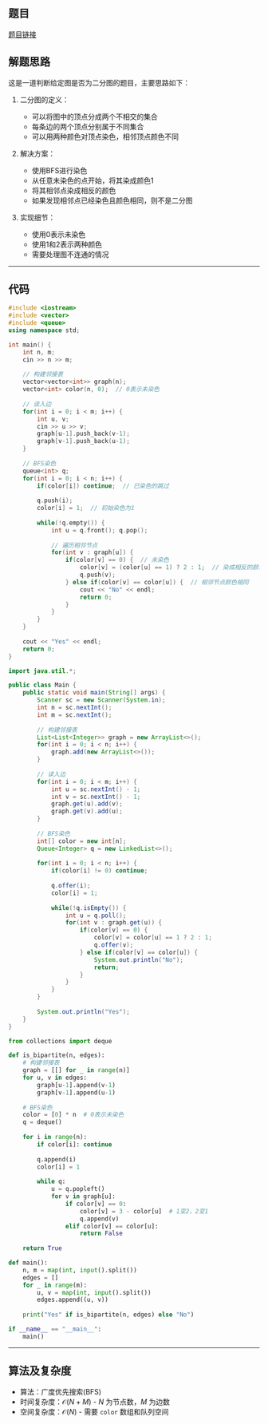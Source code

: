 ## 题目
[题目链接](https://www.nowcoder.com/practice/f4b8d0481c7b4278b9b406b636e3c7db?tpId=182&tqId=318603&sourceUrl=/exam/oj&channenl=wgithub&fromPut=wgithub)

## 解题思路

这是一道判断给定图是否为二分图的题目，主要思路如下：

1. 二分图的定义：
   - 可以将图中的顶点分成两个不相交的集合
   - 每条边的两个顶点分别属于不同集合
   - 可以用两种颜色对顶点染色，相邻顶点颜色不同

2. 解决方案：
   - 使用BFS进行染色
   - 从任意未染色的点开始，将其染成颜色1
   - 将其相邻点染成相反的颜色
   - 如果发现相邻点已经染色且颜色相同，则不是二分图

3. 实现细节：
   - 使用0表示未染色
   - 使用1和2表示两种颜色
   - 需要处理图不连通的情况

---

## 代码

```cpp []
#include <iostream>
#include <vector>
#include <queue>
using namespace std;

int main() {
    int n, m;
    cin >> n >> m;
    
    // 构建邻接表
    vector<vector<int>> graph(n);
    vector<int> color(n, 0);  // 0表示未染色
    
    // 读入边
    for(int i = 0; i < m; i++) {
        int u, v;
        cin >> u >> v;
        graph[u-1].push_back(v-1);
        graph[v-1].push_back(u-1);
    }
    
    // BFS染色
    queue<int> q;
    for(int i = 0; i < n; i++) {
        if(color[i]) continue;  // 已染色的跳过
        
        q.push(i);
        color[i] = 1;  // 初始染色为1
        
        while(!q.empty()) {
            int u = q.front(); q.pop();
            
            // 遍历相邻节点
            for(int v : graph[u]) {
                if(color[v] == 0) {  // 未染色
                    color[v] = (color[u] == 1) ? 2 : 1;  // 染成相反的颜色
                    q.push(v);
                } else if(color[v] == color[u]) {  // 相邻节点颜色相同
                    cout << "No" << endl;
                    return 0;
                }
            }
        }
    }
    
    cout << "Yes" << endl;
    return 0;
}
```

```java []
import java.util.*;

public class Main {
    public static void main(String[] args) {
        Scanner sc = new Scanner(System.in);
        int n = sc.nextInt();
        int m = sc.nextInt();
        
        // 构建邻接表
        List<List<Integer>> graph = new ArrayList<>();
        for(int i = 0; i < n; i++) {
            graph.add(new ArrayList<>());
        }
        
        // 读入边
        for(int i = 0; i < m; i++) {
            int u = sc.nextInt() - 1;
            int v = sc.nextInt() - 1;
            graph.get(u).add(v);
            graph.get(v).add(u);
        }
        
        // BFS染色
        int[] color = new int[n];
        Queue<Integer> q = new LinkedList<>();
        
        for(int i = 0; i < n; i++) {
            if(color[i] != 0) continue;
            
            q.offer(i);
            color[i] = 1;
            
            while(!q.isEmpty()) {
                int u = q.poll();
                for(int v : graph.get(u)) {
                    if(color[v] == 0) {
                        color[v] = color[u] == 1 ? 2 : 1;
                        q.offer(v);
                    } else if(color[v] == color[u]) {
                        System.out.println("No");
                        return;
                    }
                }
            }
        }
        
        System.out.println("Yes");
    }
}
```

```python []
from collections import deque

def is_bipartite(n, edges):
    # 构建邻接表
    graph = [[] for _ in range(n)]
    for u, v in edges:
        graph[u-1].append(v-1)
        graph[v-1].append(u-1)
    
    # BFS染色
    color = [0] * n  # 0表示未染色
    q = deque()
    
    for i in range(n):
        if color[i]: continue
        
        q.append(i)
        color[i] = 1
        
        while q:
            u = q.popleft()
            for v in graph[u]:
                if color[v] == 0:
                    color[v] = 3 - color[u]  # 1变2，2变1
                    q.append(v)
                elif color[v] == color[u]:
                    return False
    
    return True

def main():
    n, m = map(int, input().split())
    edges = []
    for _ in range(m):
        u, v = map(int, input().split())
        edges.append((u, v))
    
    print("Yes" if is_bipartite(n, edges) else "No")

if __name__ == "__main__":
    main()
```

---

## 算法及复杂度
- 算法：广度优先搜索(BFS)
- 时间复杂度：$\mathcal{O}(N + M)$ - $N$ 为节点数，$M$ 为边数
- 空间复杂度：$\mathcal{O}(N)$ - 需要 `color` 数组和队列空间
